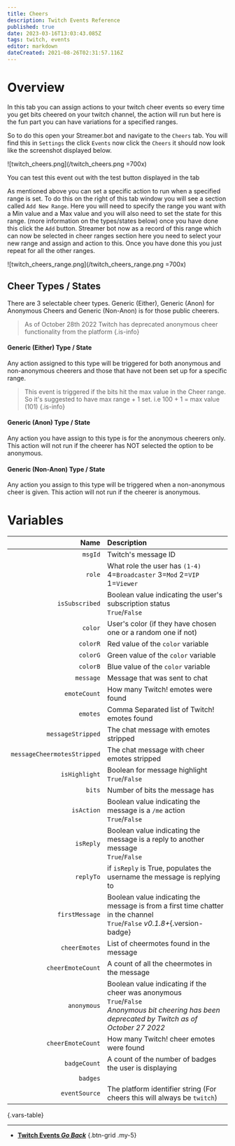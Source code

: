 ```yaml
---
title: Cheers
description: Twitch Events Reference
published: true
date: 2023-03-16T13:03:43.085Z
tags: twitch, events
editor: markdown
dateCreated: 2021-08-26T02:31:57.116Z
---
```


# Overview
In this tab you can assign actions to your twitch cheer events so every time you get bits cheered on your twitch channel, the action will run but here is the fun part you can have variations for a specified ranges. 

So to do this open your Streamer.bot and navigate to the `Cheers` tab. You will find this in `Settings` the click `Events` now click the `Cheers` it should now look like the screenshot displayed below. 

![twitch_cheers.png](/twitch_cheers.png =700x)

You can test this event out with the test button displayed in the tab 

As mentioned above you can set a specific action to run when a specified range is set. To do this on the right of this tab window you will see a section called `Add New Range`. Here you will need to specify the range you want with a Min value and a Max value and you will also need to set the state for this range. (more information on the types/states below) once you have done this click the `Add` button. Streamer bot now as a record of this range which can now be selected in cheer ranges section here you need to select your new range and assign and action to this. Once you have done this you just repeat for all the other ranges. 

![twitch_cheers_range.png](/twitch_cheers_range.png =700x)

## Cheer Types / States
There are 3 selectable cheer types. Generic (Either), Generic (Anon) for Anonymous Cheers and Generic (Non-Anon) is for those public cheerers.

> As of October 28th 2022 Twitch has deprecated anonymous cheer functionality from the platform
{.is-info}


#### Generic (Either) Type / State 
Any action assigned to this type will be triggered for both anonymous and non-anonymous cheerers and those that have not been set up for a specific range. 

> This event is triggered if the bits hit the max value in the Cheer range. So it's suggested to have max range + 1 set. i.e 100 + 1 = max value (101) 
{.is-info}


#### Generic (Anon) Type / State 
Any action you have assign to this type is for the anonymous cheerers only. This action will not run if the cheerer has NOT selected the option to be anonymous.

#### Generic (Non-Anon) Type / State
Any action you assign to this type will be triggered when a non-anonymous cheer is given. This action will not run if the cheerer is anonymous.


# Variables
Name | Description
----:|:------------
`msgId` | Twitch's message ID 
`role` | What role the user has `(1-4)` <br> 4=`Broadcaster` 3=`Mod` 2=`VIP` 1=`Viewer`
`isSubscribed` | Boolean value indicating the user's subscription status <br>  `True`/`False`
`color` | User's color (if they have chosen one or a random one if not)
`colorR` | Red value of the `color` variable
`colorG` | Green value of the `color` variable
`colorB` | Blue value of the `color` variable
`message` | Message that was sent to chat
`emoteCount` | How many Twitch! emotes were found
`emotes` | Comma Separated list of Twitch! emotes found
`messageStripped` | The chat message with emotes stripped
`messageCheermotesStripped` | The chat message with cheer emotes stripped
`isHighlight` | Boolean for message highlight <br> `True`/`False`
`bits` | Number of bits the message has
`isAction` | Boolean value indicating the message is a `/me` action <br> `True`/`False`
`isReply`| Boolean value indicating the message is a reply to another message <br> `True`/`False` 
`replyTo`| if `isReply` is True, populates the username the message is replying to
`firstMessage` | Boolean value indicating the message is from a first time chatter in the channel <br> `True`/`False` *v0.1.8+*{.version-badge}
`cheerEmotes` | List of cheermotes found in the message
`cheerEmoteCount` | A count of all the cheermotes in the message
`anonymous` | Boolean value indicating if the cheer was anonymous <br> `True`/`False` <br> <i>Anonymous bit cheering has been deprecated by Twitch as of October 27 2022 </i>
`cheerEmoteCount` | How many Twitch! cheer emotes were found
`badgeCount` | A count of the number of badges the user is displaying
`badges` | 
`eventSource` | The platform identifier string (For cheers this will always be `twitch`)

{.vars-table}

---

- [<i class="mdi mdi-chevron-left"></i>**Twitch Events *Go Back***](/Platforms/Twitch/Events)
{.btn-grid .my-5}